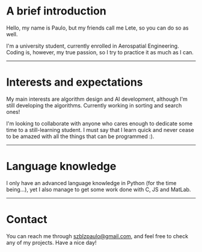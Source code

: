# A brief introduction

Hello, my name is Paulo, but my friends call me Lete, so you can do so as well.

I'm a university student, currently enrolled in Aerospatial Engineering.
Coding is, however, my true passion, so I try to practice it as much as I can.

***

# Interests and expectations

My main interests are algorithm design and AI development, although I'm still developing the algorithms.
Currently working in sorting and search ones!

I'm looking to collaborate with anyone who cares enough to dedicate some time to a still-learning student.
I must say that I learn quick and never cease to be amazed with all the things that can be programmed :).

***

# Language knowledge

I only have an advanced language knowledge in Python (for the time being...), yet I also manage to get some work done with C, JS and MatLab.

***

# Contact

You can reach me through szblzpaulo@gmail.com, and feel free to check any of my projects. Have a nice day!
